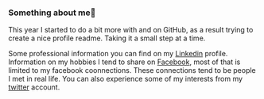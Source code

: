 ### Something about me👋

<!--
**mvw684/mvw684** is a ✨ _special_ ✨ repository because its `README.md` (this file) appears on your GitHub profile.

Here are some ideas to get you started:

- 🔭 I’m currently working on ...
- 🌱 I’m currently learning ...
- 👯 I’m looking to collaborate on ...
- 🤔 I’m looking for help with ...
- 💬 Ask me about ...
- 📫 How to reach me: ...
- 😄 Pronouns: ...
- ⚡ Fun fact: ...
-->
This year I started to do a bit more with and on GitHub, as a result trying to create a nice profile readme. Taking it a small step at a time.

Some professional information you can find on my [Linkedin](www.linkedin.com/in/markvanwijk) profile. Information on my hobbies I tend to share on [Facebook](https://www.facebook.com/mark.j.van.wijk), most of that is limited to my facebook coonnections. These connections tend to be people I met in real life. You can also experience some of my interests from my [twitter](https://twitter.com/mjvw68) account.

